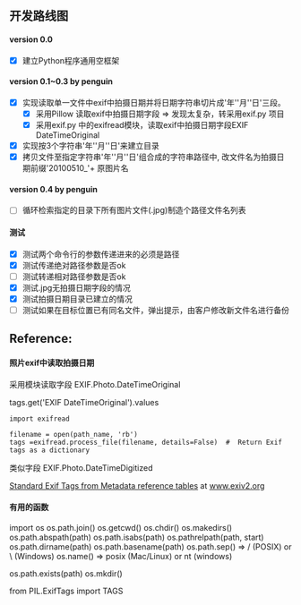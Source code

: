 ## 开发路线图

#### version 0.0 
- [x] 建立Python程序通用空框架

#### version 0.1~0.3 by penguin
- [x] 实现读取单一文件中exif中拍摄日期并将日期字符串切片成'年''月''日'三段。
    - [x] 采用Pillow 读取exif中拍摄日期字段 => 发现太复杂，转采用exif.py 项目
    - [x] 采用exif.py 中的exifread模块，读取exif中拍摄日期字段EXIF DateTimeOriginal
- [X] 实现按3个字符串'年''月''日'来建立目录
- [X] 拷贝文件至指定字符串'年''月''日'组合成的字符串路径中, 改文件名为拍摄日期前缀'20100510_'+ 原图片名

#### version 0.4 by penguin
- [ ] 循环检索指定的目录下所有图片文件(.jpg)制造个路径文件名列表

#### 测试

- [x] 测试两个命令行的参数传递进来的必须是路径
- [x] 测试传递绝对路径参数是否ok
- [ ] 测试转递相对路径参数是否ok
- [x] 测试.jpg无拍摄日期字段的情况
- [x] 测试拍摄日期目录已建立的情况
- [ ] 测试如果在目标位置已有同名文件，弹出提示，由客户修改新文件名进行备份

## Reference:

#### 照片exif中读取拍摄日期
采用模块读取字段 EXIF.Photo.DateTimeOriginal

tags.get('EXIF DateTimeOriginal').values

```
import exifread

filename = open(path_name, 'rb')
tags =exifread.process_file(filename, details=False)  #  Return Exif tags as a dictionary
```

类似字段 EXIF.Photo.DateTimeDigitized

[Standard Exif Tags from Metadata reference tables](http://www.exiv2.org/tags.html) at www.exiv2.org


#### 有用的函数
import os
os.path.join()
os.getcwd()
os.chdir()
os.makedirs()
os.path.abspath(path)
os.path.isabs(path)
os.pathrelpath(path, start)
os.path.dirname(path)
os.path.basename(path)
os.path.sep() => / (POSIX) or \\ (Windows)
os.name() => posix (Mac/Linux) or nt (windows)

os.path.exists(path)
os.mkdir()

from PIL.ExifTags import TAGS